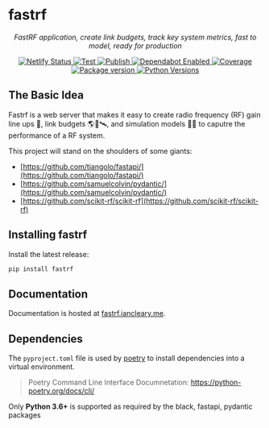 # fastrf

<p align="center">
    <em>FastRF application, create link budgets, track key system metrics, fast to model, ready for production</em>
</p>

<p align="center">

<a href="https://app.netlify.com/sites/fastrf/deploys" target="_blank">
    <img src="https://api.netlify.com/api/v1/badges/3c2a6494-9acb-40ce-b23e-da29a2d0bd91/deploy-status" alt="Netlify Status">
<a href="https://github.com/iancleary/fastrf/actions?query=workflow%3ATest" target="_blank">
    <img src="https://github.com/iancleary/fastrf/workflows/Test/badge.svg" alt="Test">
</a>
<a href="https://github.com/iancleary/fastrf/actions?query=workflow%3APublish" target="_blank">
    <img src="https://github.com/iancleary/fastrf/workflows/Publish/badge.svg" alt="Publish">
</a>
<a href="https://dependabot.com/" target="_blank">
    <img src="https://flat.badgen.net/dependabot/iancleary/fastrf?icon=dependabot" alt="Dependabot Enabled">
</a>
<a href="https://codecov.io/gh/iancleary/fastrf" target="_blank">
    <img src="https://img.shields.io/codecov/c/github/iancleary/fastrf?color=%2334D058" alt="Coverage">
</a>
<a href="https://pypi.org/project/fastrf" target="_blank">
    <img src="https://img.shields.io/pypi/v/fastrf?color=%2334D058&label=pypi%20package" alt="Package version">
</a>
<a href="https://pypi.org/project/fastrf/" target="_blank">
    <img src="https://img.shields.io/pypi/pyversions/fastrf.svg" alt="Python Versions">
</a>
</p>

## The Basic Idea

Fastrf is a web server that makes it easy to create radio frequency (RF) gain line ups 📡, link budgets 🌎📡🛰️, and simulation models 🧪🧮 to caputre the performance of a RF system.

This project will stand on the shoulders of some giants:

- [https://github.com/tiangolo/fastapi/](https://github.com/tiangolo/fastapi/)
- [https://github.com/samuelcolvin/pydantic/](https://github.com/samuelcolvin/pydantic/)
- [https://github.com/scikit-rf/scikit-rf](https://github.com/scikit-rf/scikit-rf)

## Installing fastrf

Install the latest release:

```bash
pip install fastrf
```

## Documentation

Documentation is hosted at [fastrf.iancleary.me](https://fastrf.iancleary.me/).

## Dependencies

The `pyproject.toml` file is used by [poetry](https://python-poetry.org/) to install dependencies into a virtual environment.

> Poetry Command Line Interface Documnetation:
> <https://python-poetry.org/docs/cli/>

Only **Python 3.6+** is supported as required by the black, fastapi, pydantic packages
